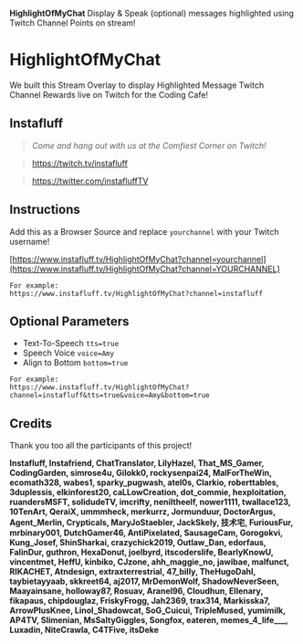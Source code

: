 **HighlightOfMyChat** Display & Speak (optional) messages highlighted using Twitch Channel Points on stream!

# HighlightOfMyChat
We built this Stream Overlay to display Highlighted Message Twitch Channel Rewards live on Twitch for the Coding Cafe!

## Instafluff ##
> *Come and hang out with us at the Comfiest Corner on Twitch!*

> https://twitch.tv/instafluff

> https://twitter.com/instafluffTV

## Instructions ##

Add this as a Browser Source and replace `yourchannel` with your Twitch username!

[https://www.instafluff.tv/HighlightOfMyChat?channel=yourchannel](https://www.instafluff.tv/HighlightOfMyChat?channel=YOURCHANNEL)

```
For example:
https://www.instafluff.tv/HighlightOfMyChat?channel=instafluff
```

## Optional Parameters ##

- Text-To-Speech `tts=true`
- Speech Voice `voice=Amy`
- Align to Bottom `bottom=true`

```
For example:
https://www.instafluff.tv/HighlightOfMyChat?channel=instafluff&tts=true&voice=Amy&bottom=true
```

## Credits ##
Thank you too all the participants of this project!

**Instafluff, Instafriend, ChatTranslator, LilyHazel, That_MS_Gamer, CodingGarden, simrose4u, Gilokk0, rockysenpai24, MalForTheWin, ecomath328, wabes1, sparky_pugwash, atel0s, Clarkio, roberttables, 3duplessis, elkinforest20, caLLowCreation, dot_commie, hexploitation, ruandersMSFT, solidudeTV, imcrifty, neniltheelf, nower1111, twallace123, 10TenArt, QeraiX, ummmheck, merkurrz, Jormunduur, DoctorArgus, Agent_Merlin, Crypticals, MaryJoStaebler, JackSkely, 技术宅, FuriousFur, mrbinary001, DutchGamer46, AntiPixelated, SausageCam, Gorogokvi, Kung_Josef, ShinSharkai, crazychick2019, Outlaw_Dan, edorfaus, FalinDur, guthron, HexaDonut, joelbyrd, itscoderslife, BearlyKnowU, vincentmet, HeffU, kinbiko, CJzone, ahh_maggie_no, jawibae, malfunct, RIKACHET, Atndesign, extraxterrestrial, 47_billy, TheHugoDahl, taybietayyaab, skkreet64, aj2017, MrDemonWolf, ShadowNeverSeen, Maayainsane, holloway87, Rosuav, Aranel96, Cloudhun, Ellenary, fikapaus, chipdouglaz, FriskyFrogg, Jah2369, trax314, Markisska7, ArrowPlusKnee, Linol_Shadowcat, SoG_Cuicui, TripleMused, yumimilk, AP4TV, Slimenian, MsSaltyGiggles, Songfox, eateren, memes_4_life___, Luxadin, NiteCrawla, C4TFive, itsDeke**

